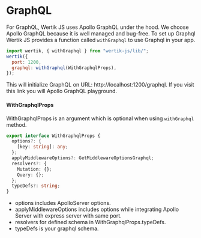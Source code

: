 # GraphQL

For GraphQL, Wertik JS uses Apollo GraphQL under the hood. We choose Apollo GraphQL because it is well managed and bug-free. To set up Graphql Wertik JS provides a function called `withGraphql` to use Graphql in your app.

```javascript
import wertik, { withGraphql } from "wertik-js/lib/";
wertik({
  port: 1200,
  graphql: withGraphql(WithGraphqlProps),
});
```

This will initialize GraphQL on URL: http://localhost:1200/graphql. If you visit this link you will Apollo GraphQL playground.

#### WithGraphqlProps

WithGraphqlProps is an argument which is optional when using `withGraphql` method.

```typescript
export interface WithGraphqlProps {
  options?: {
    [key: string]: any;
  };
  applyMiddlewareOptions?: GetMiddlewareOptionsGraphql;
  resolvers?: {
    Mutation: {};
    Query: {};
  };
  typeDefs?: string;
}
```

- options includes ApolloServer options.
- applyMiddlewareOptions includes options while integrating Apollo Server with express server with same port.
- resolvers for defined schema in WithGraphqlProps.typeDefs.
- typeDefs is your graphql schema.
